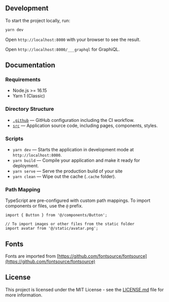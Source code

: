 ## Development

To start the project locally, run:

```bash
yarn dev
```

Open `http://localhost:8000` with your browser to see the result.

Open `http://localhost:8000/___graphql` for GraphiQL.

## Documentation

### Requirements

- Node.js >= 16.15
- Yarn 1 (Classic)

### Directory Structure

- [`.github`](.github) — GitHub configuration including the CI workflow.
- [`src`](./src) — Application source code, including pages, components, styles.

### Scripts

- `yarn dev` — Starts the application in development mode at `http://localhost:8000`.
- `yarn build` — Compile your application and make it ready for deployment.
- `yarn serve` — Serve the production build of your site
- `yarn clean` — Wipe out the cache (`.cache` folder).

### Path Mapping

TypeScript are pre-configured with custom path mappings. To import components or files, use the `@` prefix.

```tsx
import { Button } from '@/components/Button';

// To import images or other files from the static folder
import avatar from '@/static/avatar.png';
```

## Fonts

Fonts are imported from [https://github.com/fontsource/fontsource](https://github.com/fontsource/fontsource)

## License

This project is licensed under the MIT License - see the [LICENSE.md](LICENSE.md) file for more information.
